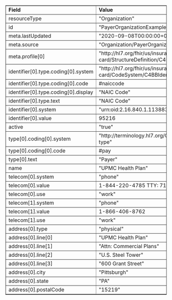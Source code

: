 <table border="1"><tr><td><b>Field</b></td><td><b>Value</b></td></tr>
<tr><td>resourceType</td><td>
"Organization"
</td></tr>
<tr><td>id</td><td>
"PayerOrganizationExample1"
</td></tr>
<tr><td>meta.lastUpdated</td><td>
"2020-09-08T00:00:00+00:00"
</td></tr>
<tr><td>meta.source</td><td>
"Organization/PayerOrganizationExample1"
</td></tr>
<tr><td>meta.profile[0]</td><td>"http://hl7.org/fhir/us/insurance-card/StructureDefinition/C4BB-Organization"</td></tr>
<tr><td>identifier[0].type.coding[0].system</td><td>
"http://hl7.org/fhir/us/insurance-card/CodeSystem/C4BBIdentifierType"
</td></tr>
<tr><td>identifier[0].type.coding[0].code</td><td>
#naiccode
</td></tr>
<tr><td>identifier[0].type.coding[0].display</td><td>
"NAIC Code"
</td></tr>
<tr><td>identifier[0].type.text</td><td>
"NAIC Code"
</td></tr>
<tr><td>identifier[0].system</td><td>
"urn:oid:2.16.840.1.113883.6.300"
</td></tr>
<tr><td>identifier[0].value</td><td>
95216
</td></tr>
<tr><td>active</td><td>
"true"
</td></tr>
<tr><td>type[0].coding[0].system</td><td>
"http://terminology.hl7.org/CodeSystem/organization-type"
</td></tr>
<tr><td>type[0].coding[0].code</td><td>
#pay
</td></tr>
<tr><td>type[0].text</td><td>
"Payer"
</td></tr>
<tr><td>name</td><td>
"UPMC Health Plan"
</td></tr>
<tr><td>telecom[0].system</td><td>
"phone"
</td></tr>
<tr><td>telecom[0].value</td><td>
1-844-220-4785 TTY: 711
</td></tr>
<tr><td>telecom[0].use</td><td>
"work"
</td></tr>
<tr><td>telecom[1].system</td><td>
"phone"
</td></tr>
<tr><td>telecom[1].value</td><td>
1-866-406-8762
</td></tr>
<tr><td>telecom[1].use</td><td>
"work"
</td></tr>
<tr><td>address[0].type</td><td>
"physical"
</td></tr>
<tr><td>address[0].line[0]</td><td>"UPMC Health Plan"</td></tr>
<tr><td>address[0].line[1]</td><td>"Attn: Commercial Plans"</td></tr>
<tr><td>address[0].line[2]</td><td>"U.S. Steel Tower"</td></tr>
<tr><td>address[0].line[3]</td><td>"600 Grant Street"</td></tr>
<tr><td>address[0].city</td><td>
"Pittsburgh"
</td></tr>
<tr><td>address[0].state</td><td>
"PA"
</td></tr>
<tr><td>address[0].postalCode</td><td>
"15219"
</td></tr>
</table>
